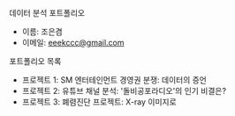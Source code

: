 데이터 분석 포트폴리오
- 이름: 조은겸
- 이메일: eeekccc@gmail.com

포트폴리오 목록
* 프로젝트 1: SM 엔터테인먼트 경영권 분쟁: 데이터의 증언
* 프로젝트 2: 유튜브 채널 분석: '돌비공포라디오'의 인기 비결은?
* 프로젝트 3: 폐렴진단 프로젝트: X-ray 이미지로
